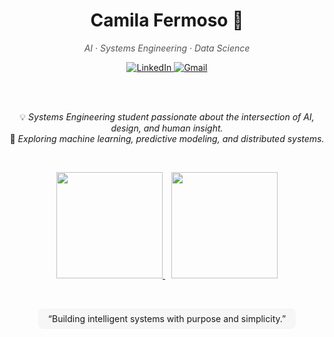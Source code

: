 <div align="center">

<h1>Camila Fermoso 💫</h1>  
<p style="color:#555;"><em>AI · Systems Engineering · Data Science</em></p>

<a href="https://linkedin.com/in/camilafermoso" target="_blank" rel="noopener noreferrer">
  <img alt="LinkedIn" src="https://img.shields.io/badge/LinkedIn-FFFFFF?style=for-the-badge&logo=linkedin&logoColor=0A66C2&border_radius=10"/>
</a>

<a href="mailto:cfermoso04@gmail.com" target="_blank" rel="noopener noreferrer">
  <img alt="Gmail" src="https://img.shields.io/badge/Gmail-FFFFFF?style=for-the-badge&logo=gmail&logoColor=EA4335&border_radius=10"/>
</a>

<br><br>

💡 *Systems Engineering student passionate about the intersection of AI, design, and human insight.*  
🧠 *Exploring machine learning, predictive modeling, and distributed systems.*  

<br>

<p align="center">
  <a href="https://github.com/camifermoso">
    <img height="170"
      src="https://github-readme-stats.vercel.app/api?username=camifermoso&show_icons=true&rank_icon=github&hide_border=false&border_color=EAEAEA&title_color=111&text_color=333&icon_color=111&bg_color=FFFFFF" />
  </a>
  <a href="https://github.com/camifermoso">
    <img height="170"
      src="https://github-readme-stats.vercel.app/api/top-langs/?username=camifermoso&layout=compact&hide_border=false&border_color=EAEAEA&title_color=111&text_color=333&bg_color=FFFFFF" style="margin-left:10px;" />
  </a>
</p>

<br>

<p align="center" style="background:#F6F6F6;padding:8px 16px;border-radius:8px;display:inline-block;">
  “Building intelligent systems with purpose and simplicity.”
</p>  

</div>

